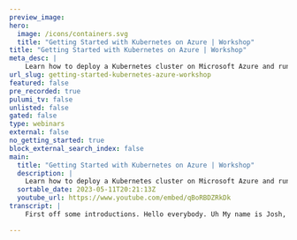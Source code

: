 ```yaml
---
preview_image:
hero:
  image: /icons/containers.svg
  title: "Getting Started with Kubernetes on Azure | Workshop"
title: "Getting Started with Kubernetes on Azure | Workshop"
meta_desc: |
    Learn how to deploy a Kubernetes cluster on Microsoft Azure and run containerized applications on the cluster. The workshop will briefly introduce ...
url_slug: getting-started-kubernetes-azure-workshop
featured: false
pre_recorded: true
pulumi_tv: false
unlisted: false
gated: false
type: webinars
external: false
no_getting_started: true
block_external_search_index: false
main:
  title: "Getting Started with Kubernetes on Azure | Workshop"
  description: |
    Learn how to deploy a Kubernetes cluster on Microsoft Azure and run containerized applications on the cluster. The workshop will briefly introduce Pulumi, an Infrastructure as Code platform where you can use familiar programming languages to provision modern cloud infrastructure.  We will guide you through the process with diagrams and a series of labs to help accelerate your cloud projects. You'll learn about the following: ▪️ Kubernetes basics ▪️ How to provision an AKS cluster ▪️ Deploying workloads to your cluster  
  sortable_date: 2023-05-11T20:21:13Z
  youtube_url: https://www.youtube.com/embed/qBoRBDZRkDk
transcript: |
    First off some introductions. Hello everybody. Uh My name is Josh, I'm a senior architect, a senior solutions architect here at Pulumi and with me is April Edwards. April. If you'd like to introduce yourself, I am April Edwards. I'm a senior enterprise advocate at uh I was gonna say Microsoft at github, formerly Microsoft and uh I specialize in devops infrastructures, code cloud native stuff. And uh we're here to do some cool things with Pulumi and Azure and a KS today. Great. So uh before we begin uh for, for the folks in the audience, uh please do comment in the chat liberally. Uh There is um so like, you know, if something's cool, let us know uh if you have a question, let us know that way. We're not just uh you know, uh streaming into the void here. Uh It helps us as, as presenters. Uh There's also a Q and A tab uh that you can see uh if you wanna um if you wanna ask like a question, uh you could do it either in the main chat or in the Q A, we will do our best to get you an answer. Um please do uh join the Pulumi Community Slack. Um It's an excellent place to learn about uh Pulumi. Um There are Pulumi staff members in there. There are very experienced Pulumi users in there and beginners alike. Uh So go there. Um You can uh people ask all types of questions in there from like very, very basic things to like fairly advanced usage scenarios. And um the level of engagement there from, from Pulumi staff and community is, is really excellent. So I can't recommend it highly enough. Uh It's like probably the single best tool to learn, learn Pulumi. Um There is the full code for this workshop that is in the handouts link on the handouts tab. Um Your feedback is always welcome. Please let us know what works. Um What doesn't and what type of uh future content you'd like to see because uh you know, we wanna serve you our audience. Uh You will get a youtube link uh in a follow up email uh within a day or two after this workshop. Um That's a frequent question that comes up. So you don't need to um follow along. Um You don't need to follow on like line, line by line with anything we're doing. The full code is available and you will uh get a link to a video version uh of this workshop that you can go through at your own pace. Uh Some of the prerequisites for the stuff that we're doing here. Um You'll need an, you'll need an Azure account which you definitely do not find at google dot com. That would be at portal dot uh azure dot com, I believe. Uh dot Azure dot com. Yes. All right. Uh You will need the uh Pulumi cli uh which you can install. Um If you go to plumy dot com, it's pretty easy to find, find the link for that. Uh You'll need a Plumy account. Um You don't strictly need a Plume account, but it's easiest uh when you're learning Pulumi to uh use the uh Pulumi Ploy cloud as your back end uh that is free for individual use. So uh there's no Pulumi charges for anything that we're doing today. Uh There will be charges of course for the uh Azure Resources that you spin up. Um If they're out of the free tier. Um I don't know the details on that, but those costs should be like fairly minimal. Um You will also need a node 19 and typescript four. that may not be the minimum requirement, but I know that that particular combination of versions uh will work. So um a little bit about Pulumi uh first off uh again, do create a Pulumi account. It's free. Uh There's a sign up link on the handouts tab. Uh What that will do is that will give you state file management and uh a secrets provider. Uh that will, and it's, it's the easiest way to get started with Plumy. Once you have, uh, use Pulumi, you're getting comfortable with it and you're thinking about maybe your organization adopting it. That would be a good time to sign up for a free trial. Uh, you get 14 days free with no credit card required and it gives you like our full, full suite of features, uh, including like, SCIM and sso, um, you know, organization wide policy, things like that. So, um you know, don't use your, don't use your trial uh when you're like, just getting spun up, um you know, save it for when you're thinking about adopting at an organizational level because uh Plumy Cloud is uh totally free uh for individual use. So there's, you don't, you don't get much out of signing up for the trial when you're just using it as a single person. Uh So what is Pulumi? Pulumi is universal infrastructures code? Uh It's an IC tool that allows you to use real programming languages with any cloud. Uh Of course, that includes Azure, but we have a um a large ecosystem of uh providers that we work with uh about 100 and 30 I think at most recent count. So that's uh all the major public cloud providers uh and as well as like a services like data dog, new relic, of course github, we have a github provider that we use internally at Plume uh pretty extensively. Um You know, you name it there's probably a Pulumi provider for it. And uh you can find our complete uh list of providers in the Plume registry and I will throw a link to that on the handouts uh shortly uh of and of course, we also have a provider which we will be demonstrating today. Yes. Uh a little bit about the structure of a plumy program. So at the topmost level, you have a project, um you don't really deal that much with projects directly. Uh When you initialize a Pulumi uh program, it creates the project and you don't really think about it that much afterwards. Um Within the project, we have the Pulumi program and the Pulumi program. That's where your code goes. Uh Today, we'll be using typescript. Uh So that'll be your like index dot TS file is where uh the main entry point is within your program. Uh We have resources. An example of a resource, for example, would be an Azure resource group or your A KS cluster. Uh resources have inputs and outputs. Uh When you create a uh an Azure resource group, for example, one of the inputs is the name and uh then resources also have outputs those outputs uh often become the inputs to other resources. Uh So, for example, um what we'll be doing today is we'll be CRE creating an A KS cluster. Uh We'll be grabbing the cube config from that as an output and then that will become the input uh when we create our kineti manifests. So in addition to the program, we also have stacks and stacks are instances of the program. So in our A KS use case, we might have a DEV A Q A and a prod stack and we might uh so those stacks are going to generally contain configuration values. So for example, we might want uh less worker nodes or less powerful worker nodes in our DEV stack than we would in our Q A or prod environments. So that's the Pulumi program model. Uh a little bit about the physical model. So we have the Pulumi program in the bottom left. Uh You can write Pulumi programs in uh a range of languages including Python typescripts, which is what we'll be using today. Uh We support go, we support dot net. So that's actually both C# and F Sharp. Uh And we have java support in preview. Uh And we also have a YAML option. So, uh your Pulumi program is uh interacts with the Pulumi engine. The Pulumi engine is the Pulumi Cli and the engine is going to look at your state file, uh which is stored uh today, we'll be using Pulumi Cloud as our back end the Pulumi service and it looks at your state file and it also interacts with the Pulumi providers which you see on the bottom, right, uh to figure out what uh resources need to be uh created, updated or deleted and so Pulumi works in a declarative fashion. So you, when you write your Pulumi program, you just say, OK, I want an A KS cluster with uh with these, with these attributes and the Pulumi Plumy Engine will interact with your state file to figure out uh what changes need to be made. You don't need to in your plumy program specify. I want to change this from this to this. The Plumy Engine will figure out those changes for you and the way that uh Pulumi interacts with the various cloud providers uh is using the Pulumi provider. So in the bottom right hand, you see the Pulumi Azure provider, that is what is going to make the actual API request uh to the Azure. Uh API I'm gonna ask a question that's um out there in the or answer a question that's out there. We've had a couple of people with stuff. Um uh Ram has asked, you know about looking at the industry that terraform is heavily utilized with infrastructures code. Absolutely. Um Terr form has limitations, has a lot of limitations. Um First and foremost the language. So it is learning a new language for, for everyone involved. Um It uses the HCL language whereas Pulumi is using your native coding language that you're familiar with. Um There's actually Josh didn't mention this. There's a couple of folks out in Europe. Um I can't remember their name the first names, but I, I remember the repo they were getting terra form support for Pulumi as well. So um they've been working on that as well. So it uses your native language. It also has day zero support for um Azure resources specifically around Azure. Um Terraform has a way to do it now, but it was not inherently built into terraform initially. Um It's still a bit of a limitation. Um But also, I think one of the biggest benefits of Pulumi because it uses that inherent language writing tests for your infrastructure's code is a million times easier. If you've ever written testing tools um or used Terra with Terraform, it's slow and lethargic. So I've worked on a lot of projects with Terraform where it's uh testing can be a nightmare. Um really long running tests, whereas pli you can run a lot more tests more frequently in that native language. And that's one of the biggest advantages of it um from a, from a kind of a development point of view if that makes sense. Um But yeah, I think and then Roderick's answered. Exactly. You don't need to learn another language. So that's really helpful for it. Um And then I'll let Josh continue on talk about some of the, the, the new um Pulumi features that I think are pretty awesome. Yeah. So now we get to the new and shiny. Um So there is a link to this in the handouts tab. Uh But we have a new uh feature called Pulumi dot uh Pulumi A I uh which is powered by chat GP T um If you have not used it, um It's people are seem to be very, very excited about it in the community. Um It is in, I, I used it in part to write some of the um some of the content uh for this workshop and some upcoming workshops. It's very, very useful. Uh You get a prompt, you ask uh plume A I to do something for you. So for example, I said, show me how to deploy a helm chart on my A KS cluster and it will generate the code for you. Um It's not perfect but it's uh it's pretty good and uh it can really help you get uh get, you know, if there isn't a specific example for your use case because like, you know, we, there are a lot of Pulumi providers, there are a lot of resources in those providers and there are a lot of configuration configuration options um within uh those resources. So, you know, it's really uh it can be a great tool if you're, if you're trying to learn. Um So I definitely recommend folks go check out Plumy A I if you like it. Uh You know, please spread the word, you know, say something on social media. Um You know, we love, uh we love uh getting our community members excited about that new stuff. So one question from uh, re re, and I'm sorry if I didn't pronounce that properly. Um, does Pulumi Support Oracle Cloud? It does. Uh, we have an OC I provider. Um, pretty much all the major, uh, pretty much all the, the, the large and smaller cloud providers are supported. Um, April, if you could, uh, throw a link to the Pulumi registry, uh, in either the handout stab or in the chat. That would be awesome. Uh, So we have some more uh we have, how is it different from the C# uh SDK? I assume that's the C# Azure SDK. Um So I would assume that the Azure SDK is, is uh going to work in an imperative way whereas Pulumi is going to be um is Pulumi is going to be declarative. Um So if you're creating resources with the uh Azure C# SDK, I uh in April, please, please check me if anything I'm saying is incorrect. Um But you would have to, if you want to like spin up a, a cluster, an A KS cluster, right? You're going to write it with, I want three worker notes. Um And then if you want to change that to be one worker note, you would have to specifically say, hey, remove these two worker notes. Whereas in Pulumi, uh you might, you would run the Pulumi program with three worker nodes and then if you just change it to one in your program, Plumy will figure out that difference for you. So that's kind of one of the, one of the key um key differences. Yeah. And I haven't, to be, to be honest, for, for infrastructure changes, I haven't worked with the C# SDK. Honestly. Um I actually spoke to someone about this about doing this like powershell. It's, it's infrastructure updates where Pulumi really shines. So infrastructure changes or somebody goes in and modifies it. Pulumi is there to kind of write the ship and keep it going. All right. So April, I'm gonna talk about Azure. Um Right. So let's talk about Azure. So for those of you out there today, I know we've had questions about some other clouds. How many of you um I actually can't see the poll things to see how many of you have used Azure and a Ks. Um I don't know Josh if you can. Yeah. So it, it's, it's almost split evenly. Uh looks like folks have at least uh used it a little bit. So the, yeah, the majority of the audience has at least used it a little bit. OK. Cool. So we'll talk a little bit of Azure a little bit high level for those of you that may or may not have used A KS. So we're gonna talk about the Microsoft Cloud. Um So yes, I work for github. Um Yes, Microsoft owns it, but we're completely separate entities still, but we do integrate heavily into each other. So everything we're doing today from within github. I'm gonna show a lot of the cool github features that will enable you to deploy uh this demo and go forward and write better code in general. So they all integrate together pretty well. Um You know, we have a lot of products in the Microsoft cloud platform. We've got Dynamics 365, Microsoft 365, which I'm sure many of you use teams, et cetera. Um We've got power platform, which is kind of that low code offering. And then we've got Azure um pretty much all of our products run on Azure. So some of the stuff I show you today, even though it's a github product will run on Azure in the back end for the compute. Um So it's some pretty cool stuff. So, you know, we have a pretty good stack of things and I think the biggest thing that, that Microsoft and get help like to talk about is identity and security. So as a developer or someone who works in operation security is not really at the forefront of what you want to think about, but it has to be at the forefront of everything we do because we need to make sure we pick the right tech because if we go into a technology without the knowledge and the security behind it, it it's gonna fail, it's not gonna be compliant for our organizations and compliance is one of the biggest things that uh we talk about. So we also talk about cloud native a lot. Um So when we talk about cloud native, it's, you know, cloud native has a, a definition by the CNC FA formal definition. Um I determine cloud native as anything that's kind of divided into a micro service. So breaking down those monoliths that we used to use in our infrastructure um into more segmented, um easy to manage services so that we're not impacting the whole system. So in a monolithic system, we make a change, the whole thing goes when we start working with cloud native, we can change one part of the system. So in this case, when we're doing, employing our cluster today, we can make changes to networking and not in effect affecting our entire infrastructure stack. So um there, there's a lot of advantages to that. So part of being cloud native, um there's absolutely a security component that we will talk about. We're gonna have a lot of development tools. So I'm gonna talk about some Azure container registry in a little bit. Um And we're gonna use things like visual studio code and github uh to, to write our, to write our infrastructures code. Um And a big part of this is because the community um Microsoft is actually the largest um uh contributor to the open source community. So we um partner with a lot of product projects, we start a lot of projects um And then we help support a lot of it. So, Dapper has kind of been one of the biggest ones that we supported in the um kind of in the open space uh open source uh A KS space for a while, but we have a lot of offerings in the cloud native space, but we're gonna focus mostly um in the box say that says containers and service. We're gonna talk about A KS and then we're gonna touch a little bit on Azure container wraps in a little bit because they're also pretty cool. Um The elements of orchestration. So where, where does Kubernetes really shine? Um It does all these things that we don't necessarily want to do in a traditional infrastructure. So we have things like scheduling um being able to uh have affinity to our pods and anti affinity we need to scale. And that's one of the biggest selling points of Kubernetes. And I believe Josh was saying to me earlier um because he works so much in GCP and AWS. You said a KS is a service scales. How much faster Josh when I built uh deployment? Sorry. Yeah. Uh So a KS cluster deployments about 3.5 minutes, which is uh significantly faster than some other uh managed a services you may have used. Yeah, absolutely. So it's, it's definitely scaled really well, the networking component is really strong on it. I saw someone earlier ask about private vnet, uh private end points and vnet config we will talk about some of that um and health monitoring. So when we talk about infrastructure, it's great. We can deploy the infrastructures code, but we need to be able to manage that. We need to fail over. Um In the traditional data center configuration, we used to talk about kind of a backup and dr plan being a whole other physical data center in another location. I've worked a lot with a lot of customers that have that. Um Now our fail over could be something as simple as changing. Um Just one of our uh our, our location of our infrastructures code. Um I've worked with a lot of customers where our fail over plan is maybe deploying to North Europe and then the fail over goes to West Europe, it goes to a physical different location in Azure. So that is their Dr plan. We know no longer have to worry about standing up a whole data center and running it 100% of the time and be able to organize and coordinate our uh application upgrades, right? We've all been there where we've had these big monolithic apps that have taken days to upgrade and we do it once every six months and they all break. So those are things we want to avoid going down the road, especially in the cloud native mindset. So uh in terms of a Ks that is Azure's container service, it is Azure Kineti service. It's fully managed as a uh as a service. So if you think of the kind of service models where you have infrastructure as a service platform as a service, it fits under the platform as a service model. So you have the whole managed control plan, you have automated upgrades and patches, um cluster scaling and healing and uh a lot of cost savings. So we're not gonna get into cost today about any of that. Um But it does run as a fully managed service, but there's some advantages and disadvantages to that because you still have to do a lot of feeding and watering with A KS. And I think that's a misnomer that a lot of people think about when they think about the cloud, especially developers like, oh I can just quickly do this, I can spin this thing up. Yes, but it needs feeding and watering and there's a massive networking component to a KS, especially around private endpoints and management of that. Um So then we've also pushed out this this thing called Azure container apps. These are serverless containers for all your micro services. Um This has taken away all the overhead management that A KS really brought into the into the field. Um So you can scale things a little bit more dynamically and you can focus on the application first. So we see this massive shift in the industry going from um lots of code, lots of infrastructure to low code less infrastructure that's where the platform is a service software as a service really comes in, it also lowers your security footprint. When we start doing these things, you know, you think of a traditional operating system, a traditional virtual machine, you have to patch, you have to manage it, the hypervisor, the networking, all these components. When we start looking at A KS, you know, we have to manage um all the pods and the containers and the networking. Yes, but we have a lower footprint in which to manage. When we go to Azure container apps, there's even less for us to have to manage. So we can just focus on the applications to deliver applications first to our end users. So what can you build with Azure container apps? Pretty much a lot of things. Um You can do a lot of data loads in the background, uh back end processing, you can do event driven processing. Um We see a lot of customers using it for public api end points and web apps, web apps are probably some of the biggest use cases. I see because it's easiest buy-in to get into container apps. Um I've got a web app with a custom domain and I need to get it scaled out. Um We usually go Azure container apps versus an Azure web app because it's all self healing and self managed. Um We see a lot of customers that are looking to use microservices and there's a huge push using microservices and dapper. Um Dapper is really cool. We have some uh if you want to learn more about Dapper and how it works, it helps a lot of this uh triggering of scalability and everything else for your microservices. And uh it's pretty cool. So we've done a lot of work in this area to make this a more managed service. So there's less overhead in the apps of the first with your organization. So we're gonna focus on A Ks today. But I want to show you all this just a nice comparison of A Ks versus Azure container apps. Because anytime we embrace the cloud, like Azure container apps do not work for every person. A KS does not work for every use case, you need to find the right thing that fits best for your organization. So um to have more of that hands on approach, more of that uh pliability if you will A KS is really good. It has a lot of flexibility and it's an infrastructure focus. Whereas um Azure container apps, you start focusing more way into the application stack. Um And you don't have to worry about a lot of that. So there are things that are built in and supported into Azure container apps. So you have Envoy Kata and Dapper, which is pretty cool. So um they're all built in while A Ks supports it, they're all built into Azure container apps. So there's going to be a um a lot more use case for Azure container apps, I would say more so than an Azure web app. Um But there's definitely a use case. So this is just a little good piece of information to show you what may or may not be the best thing for you. And I believe it's demo time. All right. So enough of hearing me talk, we're gonna listen to Josh and we're gonna do some code and um hopefully everyone's ready to get started doing some cool stuff. And April, we did have one question uh in the chat, which is what is the difference between Azure service fabric and Azure container apps? Does it sit somewhere in between a KS and container apps? So, um service fabric was almost an alternative to a Ks in the early days in Azure and A Ks was then built on top of service fabric at one point. Um I haven't spoken to the engineering team to confirm that, but service fabric was used in a lot of use cases where people needed that ability to containerize things and have that really hands on approach, especially if something was more of a Windows Os focused and they just couldn't get it to work with A Ks. And this is really early days. I'm talking probably five years ago. I talked about service fabric a lot. I'll be really honest. I haven't touched service fabric in, in probably 4.5 years. Um, it was pretty unreliable as a service. It was great for abstracting, workloads and microservices. But we've really moved past that a lot and I think there are still customers using it. Um, I just haven't actually worked with it in 4.5 years. So, um, I struggle to really compare it. I, it's not even part of my conversation most of the time anymore. Ok. So I think we're good to do some screen sharing. Yeah. Oh, there's one other question about uh container apps having a limitation on a slash 23 subnet. Yes. When a um Azure container app is attached to a Subnet, it's got a limitation on the networking component. Uh Mohammed, the uh the uh product group has a public road map, have a look at that and see if it's in there. Um If it's not, you can also submit an issue and a suggestion. It is a little bit li limited at the moment. Yes, because it's uh yes. So I think there is a plan to do it, but they will have that on their public road map available and you can also open up as an issue. Um And if you work for a pretty good sized customer as well, um speak to your account team and they can also get in touch with the product group on that. OK. So folks should now see my screen April. Please keep me honest with respect to font size. I know it needs to be larger. Bigger. I'm getting old. Make it a little bit bigger, please. I'm getting older. Sorry. Not old. All right. That's pretty big. Yeah, hopefully that's enough for it. All right. So, we're gonna make a directory and we're gonna call this A KS demo and I'm gonna add 123. You don't need to do this. It's just to make sure that it doesn't collide with any uh leftovers I may have had um while I was writing uh the workshop. So, uh the first thing we're gonna do is gonna run the plume new command. This is how you initialize a Plumy program. So when you run Plumy new, you're gonna see. Uh we, there is a, we have like 206 starting templates at it right now. So I'm gonna filter that down. We're gonna go Reber Ease dash Azure. And unfortunately, my gigantic, uh my gigantic font size seems to have confused things. All right. So let's just do, I'll do it right. So it's Kineti Azure type. So, what this is gonna do is this is going to use our uh Curtis Azure typescript uh template and then you can fill in, we're gonna fill in some configuration values uh that will help uh initialize the program. So, uh we have a project name. We're gonna, that's fine. The default description, default, that's fine. Stack name DEV is the default, that's fine. Uh We're gonna use KTIS 1.26 0.3 which I believe is the latest supported version. Uh Then it's gonna ask us for an object ID uh in Azure active directory to make cluster admins. Uh I'm gonna use a specific uh from R org. And so then it's gonna ask you about the VM size that you would like for the worker nodes. Again, the default here is fine. Uh Yes, we'll start with three worker notes. That's good uh prefix for DNS again, the default, that's fine. And an SSH key that I will need to grab and that. No, I know uh all I'm doing is copying my SSH public key to the clipboard. It's uh and I was wondering what I'm doing in that tiny little font. There it is. OK? And we're gonna create this in West US two, which is close enough for me. Ok. So what's going on now? Well, if you've used a node before, this will look pretty familiar. It's doing an N PM install. Uh So it's going to install the Azure native provider, uh which is uh our recommended provider. That's the one that will give you a zero day support for all Azure features. And well, it's also going to install um uh no, it's not going in provider. We will be adding that later. So uh it's doing its thing and I believe in you and PM and I trust that you are going to finish in just any second. Now in the meanwhile, would you like me to get some elevator? Hold music for you? Yeah. Yeah, that'd be great. So while Josh is doing this, um I'm spinning up the workshop in a github code space. Um Do you want me to go ahead and show that while you're struggle busting? Um Let me just pull this up. So uh for those of you following along at home um I hope you can see my screen by the way. Yes, no. Can you see it, Josh? Yes, I can. OK, cool. Um For those of you following along at home, there is a in the handouts, you'll see the github repo. Um I have forked it to my repository so I can work on the code. So um while Joshua's got everything installed now, you can see how long it's taking us to get started. It's not forever, but sometimes when you're starting a project and get really frustrating because you need all these extensions. Um I would normally go down to local clone my code in VS code and start working away. Um I have started using github code spaces entirely. So if you guys are watching, you can see that Josh is on a Mac. I'm working on a PC, we're gonna work on the same code. Um Now we can do that in via in visual VS code. But if I use a github code space, it is irrelevant which machine I'm on and if the compute power in my machine is lacking, which often happens to us or really locked down, I can run a code space. Now, I actually did this uh in real life a couple of weeks ago, my laptop didn't want to work. I grabbed someone else's Mac and did my whole demo like and wrote code and deployed a website. All these things end to end in github using code spaces. So if I click on the code spaces tab here, um I've actually opened this and I just hit create a new code space. Um We can see that um we can do all sorts of things with it, we can do pre build, we can share the link. Um But I'm effectively running Josh's code here in this code space. It looks just like visual studio code, you get the same exact experience. Um And then some so all your extensions load in. Um Josh could send me a live share link while he's working uh from VS code and I could see his code on my screen and we could pair program and rub it up together and do this together effectively. Um But this is running in a containerized environment on Azure. It's a github product. Um But it's completely secured out. Now, the other thing you can do with a code space is you can build out what they call a DEV container uh which is a containerized environment. And then when you spin up a code space, all these things that Josh is installing are ready to go. So we don't have to wait to get everything pre configured. So getting started on a project is literally the 10, 20 seconds. It took me to spin up this code space. Um So I can see all of Josh's code, I can get started, I can open up a terminal window. Um And so while Josh is doing his thing on his side, I'm literally gonna be working from a code space and I'm gonna deploy everything into Azure at the same time just to, just to have the experience. Um You ready to have your screen back? Yes. Uh I think it actually did finish a while ago and the font size is messing up the rendering and I term so uh yeah, use a code space. Yeah. OK. So here we are, we're back in terminal town. Um You can see that uh uh N PM install has run. So I'm gonna fire a visual studio code in this directory and we're gonna take a quick tour as I make my font size larger. Ok. We're gonna take a little quick tour uh as to what pluming new generated. Uh So we have non modules. That's uh that's nothing uh Nothing particularly interesting. Uh If you've used note before, you know what's there? Those are your, those are your dependencies. We have git IOR file. Uh And then we have our index dot TS. And so this is, and I'll take you through this um pretty much line by line in, in just a moment. This is the entry point to our Pulumi program. This is where we define ah our, this is where we define our resources. Uh And so, and this is like this is where the, the action happens. Uh The other thing that's worth checking out is your plume. So this is uh plumy dot dev dot Yaml. This is the stack configuration file. So if you'll remember when I ran Pulumi new, it was prompting me to enter all these values. And so you might be wondering, well, where do those values go? They go in the stack configuration. Uh So if you wanted to create a Q A or prod stack, you can keep those configuration values separate. Uh again, like we could change uh our DEV stack for example, to have one worker note and then we could initialize other stacks and configure them to have more worker notes or uh we could deploy uh our stack uh in a different location. Uh And so like uh one of the things to know about Pulumi is when it creates your resources, you can either specify uh it will, you can either skip the name and Plumy will auto name your resources or you can specify an explicit name most of the time you want to use the auto naming feature. And that will allow you to deploy the same stack in the same uh location uh so that you don't have naming collisions. So going through this, uh you know, going through this, this index dot TS file at the top, we have our import directives. Uh That's, you know, pretty standard. Uh You can see that we're pulling in a certain name spaces from the Azure native provider. Uh This code right here. I'm not gonna go into it in like deep detail, but this is essentially pulling those config values uh from our configuration file here. So uh as moving along, so we here's our first resource. We're creating a resource group. Um You can also grab an existing resource group that's uh possible. We create a virtual network and three subnets. And uh you can see here by the way, this pattern that I talked about earlier where we have the output of one resource becoming the input of another resource. So we have our resource group resource here and then we have our name which is an output and that becomes the input uh on our virtual network. So uh after we create our virtual network, we create our subnets. Again, we're using our virtual network name output as an input to the subnet. And then finally, we are creating our managed uh cluster or a KS cluster. Uh This uh cluster is configured by default to use um a um Azure active directory for authentication. And um So we're not using any add on profiles though. Uh all of those are available there. Um We have our agent pool uh and we're running on Linux and we are, we have already set up our network profile. Uh The next thing that we do is we grab our uh container services uh credentials. Uh We do a little bit of um transformation on it in order to get the um cube config and then at the bottom, we uh use these export directives to create stack exports or uh stack outputs stack outputs in Pulumi um serve two purposes. First, it allows you to access values from inside that, that are inside a Pulumi program from the command line. So what I'll be demoing shortly is I will grab that Q config and use it to spit out a Q config file and then run a QC TL command. Uh In addition, you can also get values uh via stack exports. You can use values from one Pulumi stack and another Pulumi stack. So in a more um production like scenario, you might have a network team that defines your networks. And so you would use the out uh you would set your uh some of your networking stuff as outputs uh in the networking stack. And then uh a platform team might use those network outputs uh as inputs to deploy, say these clusters into those networks. So um I can now run the Pulumi up command and this is this Pulumi up is the com uh short for update. It is what will apply uh your plume programs uh changes. So the first thing that Pulumi up is going to do is it's going to give us a preview of what it intends to do. OK. So what do we see here? So this is Pulumi telling us what, what it is going to do if we choose yes to this prompt, it's going to create a stack because this is the first time that we have run uh this Pulumi program. Uh It's going to create our resource group or virtual network or subnet center manage cluster. So that's all the resources that we defined. In addition, it's telling us, hey, I'm also going to create these outputs. Uh And I don't know what they are yet, but I know what type they're going to be. So let's say yes to this. And so it's going to start doing its thing. It's gonna create the resource group, it's gonna create the virtual network which takes a few seconds, gonna create the subnets and then eventually it's going to start creating the A KS cluster. OK. Now, this takes about 3.5 minutes and I don't want to make you sit through that. So just bear with me as I find. So this right here is uh from three minutes in the future. And here we have our um here we have our um uh everything spun up. So what I'm gonna do here is just to demonstrate that we have working infrastructure is I'm going to run Pulumi just gonna copy the command. So I'm going to take that cube config and stick it in a file. And again, the way that you access, uh the way that you access Pulumi stack outputs is by the plume stack output command. Uh I have marked it as a secret. Um And so what that's going to do is this will uh put this into a Q config dot yaml file to hear and there it is and it has stuff in it, but because it has secrets, I'm not gonna show you the exact content and now we can run a cube CTL command using that cube configured. We're just gonna list the pods. And what this is gonna show us is all the stuff that uh A KS is running behind the scenes to make running your Cubs cluster easier. So this is uh this is all stuff that's running in the cube system, name space. This is not stuff you would normally interact with, but we can see that we have an up and running uh a KS cluster. So now that we had a cluster working, what are we gonna do with it? Well, let's deploy a workload. OK. And so how are we gonna do that? Well, the first thing we need to do uh is we need to pardon my scrolling. I'm gonna clear the screen here. We need to install the uh Pulumi car provider, which might already be installed, but the command would be N PM IP at plume slash. So yes, it has already been installed. But if you're running this on your own N PM is gonna do its thing for a minute. And now we have cars available. So uh we are going to uh so you'll need to add this import directive, which I already have here, which will bring in uh the Cubers provider and give you access to uh all of the um resources within the Cubs provider. So going back down to the bottom of our program, we are going to uh create a provider. So if you have an existing cluster, you don't normally need to declare a provider explicitly. But because we created our A KS cluster in the same program that we are uh deploying our, our, what we're going to be deploying our helm chart. We do need to do that because the um because the cube config from the A KS cluster is going to help us um is going to inform the provider how to connect to the cluster. So we got a new Kate's provider. We're gonna call this Kate's provider, that's the name of the resource. And then we're gonna say uh Cube config I notice by the way that we get very handy, autocomplete here, uh This is one of the advantages of using Pulumi is that um IntelliSense works. Uh just like you would expect with any other library they're using for your programming language of choice. So we set that cube config to be our cube config output and we save and so that will create the provider. And then next thing I'm going to get a little spicy. I'm gonna turn good hub copilot on and it's gonna get fancy now. Yeah. Let's see. Let's see. So Github Copilot, by the way, uh April, if you wanna say a little bit about it, yeah, I'll talk about co pilot. So um get up Copilot, I like to call it my A I pair programmer. So when I'm writing code um and I need help with anything. Um I have to contact switch, right? I have to stop what I'm doing. Use the magical search engine and find an answer. Um Copilot will make suggestions for you. It will help. We just released um a new feature, a lot of new features, Copilot called Copilot X. So um you can actually chat to Copilot to do things. It can help with your pr s, help with your comments and help you write a test in your code. Um Copilot again, I call it my pair programmer. So instead of having to go use my favorite search engine, switch my context around in the middle of what I'm doing. Um And also maybe phone a friend, right? Use a rubber duct pair a program or something. I can use copilot to help you with that. It's also really good in a few other ways. Um So I live in the UK, but I'm an American by birth. So we spell things differently in the US versus the UK. And I was working with a guy who spent like four hours writing his infrastructures code and put the letter S in instead of a Z for whatever he was doing and it took him like four hours to find it. Um And it was a little bit of a language barrier, right? So it's things like that and I think there's a lot of people here today that are English is not their first language, right? But you're writing code in English. So it's also great um helps lower that barrier to entry as well. Um And it's a really good tool to help us write better code. It's not always 100% but it's really good. So I use it a lot writing powershell or any kind of infrastructures clo excuse me, infrastructure's code language. Um to help me suggest things to help me write better code. And I think Josh, you're gonna turn it on and start making some magic happen. Yeah. So uh one of the ways that you can get copilot to do stuff for you is by writing a comment. So we're gonna deploy the latest version of the Vietnam slash word to chart all Right. Well, it's off to a, it's off to a rousing start because that's correct. Next line chart. That's correct. That's correct. That's correct. That's correct. And I do not need a name space, but I appreciate the hint and then. 000, wow. Great job. Everybody give a hand for github copilot, nailed it on the first try. Um, so you'll notice what we're doing here is, uh, we are using the Kate dot helm dot V three dot chart resource. Uh There's actually two ways uh to deploy Helm charts. The way that I'm doing it here um is going to run Helm locally and it's going to break out this chart into individual manifest and then you're gonna see that in the preview. So let's clear the screen. So how long would it have taken you to write that before Josh without copilot? Uh All right. So if I did not know uh anything about the cases provider, I would be going to the Pulumi. Um I'd be going to the Plumy Registry. I would be asking it. Uh You know, I'd be looking around probably for a tutorial and using Helm charts. Um You can definitely search within the registry for uh that resource, but like you'd be looking it up, looking up the examples. Um I would, I would definitely not have known like, oh, I have to fetch it from a because I'm not super experienced with Helm, I would have forgotten. Oh, it's not in the default helm charts repo. Uh So, you know, there's it significantly longer, I'd say factor of 10 since that was all of, you know, what, 30 seconds to uh to get those magical few lines of code. Ok. So, uh we're gonna run Pulumi up and Pulumi is going to let us know what it's about to do and uh behind the scenes. Uh So you can see that um it's going to create the provider, right? Because we just created that. And then uh because we're using the helm of V three chart resource, uh It's going to break down our chart into actual each um each single manifest in there. Um If we use the um the release uh resource, we would only see the helm chart itself. Uh I personally prefer uh the, the chart resource because it's a little bit easier to tell you like what is actually in that helm chart. So, yes, you want to perform this update. Yes, it's gonna do its thing. This is going to take about three minutes. So at this point, it might be a good time to show you what the Pulumi uh what Pulumi cloud does. Um You see this link right here, view and browser, I'm gonna click that. Actually, I'm going to copy the link and then I'm going to bring over my browser and we're gonna paste that. And so you'll know the first thing you'll notice is that all the output and I will make this larger all the output from the uh Pulumi uh cli is available in the Pulumi cloud back end. We can look over our chart or excuse me, our uh our plumbing uh stack here and we can get uh a full activity log. So um you can see um all of the things that we've done to this stack um in each update, you can see the uh resources that were added and removed. So we can click into the details here. Uh This is when I ran this a little bit. Um When we ran this earlier and we created the managed cluster, you can see how long it took to run. Uh we can go into uh so getting that activity feed, that's really helpful, right? Because you can see who changed what and when uh which is really, really important when you're tracking uh changes to production infrastructure. In addition, we can go to the resources tab and we get uh a handy list of all the resources that are in our stack. And for many of these resources, you will see a link uh that will take you to the um to the Azure portal. Oops, sorry, that is actually trying to take us to our Kubernetes uh portal uh to the uh to the Kubernetes. Um U I. Uh But if I click this managed cluster link that will open it in the Azure portal. So we can get a nice direct link to um our cloud providers console. Uh And then see the details of any infrastructure we've created. So that's like super helpful. Uh Another fairly new source uh new um feature is we have this resource search. Uh And so what this allows you to do is see all the resources um in your organization uh and search for them. So if we don't create, uh we can see that we have all of our resources here. Um There's a lot more you can do with this. Uh We will have an upcoming uh workshop actually uh on uh these uh these uh some of these features that we call Pulumi insights. Uh So, uh please, after um after this workshop is concluded, uh we'll take you to a landing page where you can sign up for a newsletter and that will let you know all of our upcoming workshops. And again, among them will be uh a workshop on uh plume insights. So that is the a brief tour of uh Pulumi Cloud. I definitely encourage folks to, to check it out. Uh But let's get back to our demo code. Uh II, I have two questions for you. Actually, one question for me, I'm gonna answer and then one for you, Josh. So uh Roderick asked about proprietary information. So his company um is shy of using Copilot and Chat GP T because I think the employees will give away their, their concerns. Employees will give away proprietary information. So um these, these A I systems are built on publicly available code so you can leverage this code in copilot. Um So you can leverage the publicly available code effectively that builds the machine, right? Uh The more we feed the machine, the more it gives back to us, that's why I could write really good Pulumi code a few minutes ago. Um But if you're working in a private repository, it does not share that. So, um if you're working in a private github repository with your company's code, it doesn't pull that code out if you're in an uh publicly facing repository. Yes, that is searchable. Um in terms of chat GP T it uses the same mechanism as well. So they are using publicly available things. Um So I guess if you're, if you're working in private repo, you should be OK. Now, in terms of access to those repos, there's a whole other slew of discussion around, you know, not putting passwords in your code, securing things. M fa um doing all the things you should be doing for authentication and protecting your, your code and your team. Um Question for you from Man meat. Uh Do Pulumi track the, the drift insight? I'm gonna, I'm gonna say it looks like differential for Naks. Yeah. So let's if we took our um our configuration, right? And we change this to be, we want five worker nodes instead of three and then I run, pull me up. Pulumi is going to show us the uh right. So you, so you see here, we can actually see the details um that in our managed cluster, it's going to update the cluster. If we look at the details that it's going to change our agent pool from 3 to 5. So we didn't have to explicitly say add to worker nodes to our cluster. We just say what our desired end state is. And Pulumi will figure out the steps to make it happen. So hopefully that answers your question. So I'm actually gonna skip this update. Uh So the next thing I'm going to do, oh is I actually need to add some stack outputs real quick. Uh I'm going to just copy these. So this is going to give us the uh low balancer IP uh of uh the wordpress chart that we just deployed right here. And so I'm also going to change this back to B three because I don't wanna update the cluster because that's probably gonna take a while, look at the screen and then I'm gonna run Pulumi up again. Uh Pulumi up by the way, does have a dash Y flag that will skip the preview and just do it. Uh That's fine. If you're learning, please, please, please do not do that on your production infrastructure uh because that's not safe. But when you're learning, uh the dash Y flag is pretty useful So we're gonna run a preview. Ok? It looks like our secrets are gonna change for this. I'm not exactly sure why it might, maybe the helm chart generates a uh a password uh behind the scenes, but in any case, we are going to get our uh front end IP, which is what we really need here. Ok, cool. So, uh we can now run plumy stack output um front and. Ok. Oops, just like that. Oh, I might not have, might not have saved it before I ramp pull me up. Try that. Let me know when you're, you're ready for your next question, Josh. Hm Sure. I can take a question now. Sure. Um Mark, that's a question. I Mark, I did see your, your question in Q and A and in the chat, it's a matter of interrupting Josh and his flow. So sorry, Josh. Not really sorry, not sorry. Um Mark has asked, can we inject normal code into a Pulumi project? Uh IE I use C# and when I create my cluster, I need to set up an entry in my host file before I can connect using cube CTL because it's in a private cluster needs VPN access with no DNS resolution. Can I inject normal C# code to handle this or is there a provider for doing this kind of thing? OK. So that is a, that is a, a detailed question. Um I can tell you that in general, right? You can mix and match regular code with your infrastructure code. That's one of, that's one of the reasons to use Pulumi in the first place. Um So if you need to set up an entry in your host file before you can connect, uh Right. So what you can do uh is so Pulumi has a command provider, uh and that's in our registry. Uh And so the command provider is kind of like sort of like a catch all. So if you want to call any external program, you can do that using the command provider and that will usually get you uh what you need. You can also create um your own. Like uh I, I believe it's called a dynamic provider. Uh That will allow you to essentially do um execute arbitrary code as if it was a um a resource. And I do not know because the demo gods loathe me why? You know, because I'm here, I'm the curse. It's fine. Yeah, I'm gonna cut, cut this out real quick and just wonder if I'm not in the directory that I think I am as you're going. No, I seem to be. Well, the good news is just see if we can get that output to appear. If not, I, I have a uh a separate stack that I've so. Oh, that you um yeah, called through uh man has a question, I'll answer while you are fixing that um has a question of uh something. What if something is changed on Azure the portal or within A K manually? When we do a plume refresh, will it update the stack state? Sorry. So, no, me when you, when if something's changed on your A KS clusters or on the Azure portal, uh someone's like manually changed something. Um When you do a plume refresh, it will update the stack state, you'll want to re push your code to get it back to the originating state. So state management effectively is what you're looking to do. Um I think his question was around reverting changes. But yeah, it will revert down to the version you have. The other thing is um this is where we want to think about limiting user access to the portal and to do the jiggy Pokery. So um this is where working out of like a pipeline like AC I CD mechanism is really beneficial um because you can prevent people from making those changes manually. But I think, yeah, he was asking about the version changing like someone manually does a year. Yeah. So if you change something in the console and then run uh Plumy refresh, it will say it will do the drift detection and it will um if you run Plumy update will return it to whatever it is in your Pulumi program. So when you're and, and most I ac tools, uh all of them as far as I know function the same way with that with that drift detection that, that when you use an I AC tool, your I AC tool from that point forward is designed to be the, the source of truth. OK. So I am having a little trouble here. So I'm gonna just switch over to back up stack and see we do have the front end IP here working and I'm going to bring this into the browser, which I'll bring that over here and we'll enter that. Oops. No, I'm sorry, not htps. Regular old http. And we can see uh that we have wordpress installed and working. And so that is the end of the demo and it worked, it did work. Um I can share some cool stuff with Azure container registry while we're there. Please. Please do. Yeah, let me pull up my ok, let me go and screen, share some stuff and also uh uh sorry if folks have any additional questions just asking to chat with you and a tap. Uh Now that I am not demoing, I can devote my full attention to answering. All right. So just wanna go a little bit further into a KS. Um So I keep all my images in Azure container registry um that I utilize so you can use things like Docker et cetera. Um I manage them from here. The other advantage of doing this from here is that um I can connect this into different security tooling. And the reason why I'm gonna talk about security tooling is when we deploy stuff, how do we manage and maintain it? So, we did have questions about, you know, um drifting our state. Um But we have talked about security. Right. I think it's, it's um um it's probably just one of those things that we talk about. So I'm running Azure container registry here. Um My images are sitting in here. I can do a lot of tasks. I can get insight into um all the registries I'm working and any other repos, et cetera. Um The other thing I can look at here that is really good is looking at what's Microsoft defender for cloud. Um We usually talk to people about using this um heavily. So when you're deploying something, so Josh has deployed everything today from his local. Um um What does Mac call it? The command prompt? Help me out? Yeah, command prompt. OK. Um Usually I'm doing deployments through pipelines. So whether it's Azure de ops, github actions, et cetera. Um I'm hooking in a registry scan for every image that I'm deploying to my containers. Um And this is effectively the uh output of what it has. So it's found some issues in my images that I'm using so I can stop the deployment. So not only am I managing the infrastructure that I'm building, but I'm also managing what actually is getting deployed. So in this very good use case, I specifically have um about 52 images that I'm I'm utilizing and we can see the security updates that are, that are an issue. I can go into it, see it. Uh I can see what the vulnerabilities are and then how to remediate it. So it's not just deploying A KS, but then how to manage that environment, right? Because we still have um our images on the back end. Now, this is really cool. Now, Josh was showing, you know, he talked about, you know, talked about other cloud providers, which is absolutely a valid point. Um I'm gonna pull up Microsoft defender for cloud. Um You can see all your cloud registries. So even though my images that I'm deploying into A KS are sitting in Azure container registry, um I can see my security posture across all the clouds so I can see what my Azure security posture looks like AWS GCP. Um And actually just, you know, get that full insight. I can also look at regulatory compliance. I actually sat with the customer this morning and they were specifically asking about regulatory compliance. And what's interesting about regulatory compliance and infrastructure's code is we have these legacy ways of doing things. So when I'm speaking to them about their compliance, they're like, yeah, it takes us a while to get an actual uh deployment for our infrastructures code because we have to have a manual check. Um And it's not part of an actual regulatory compliance. It's just an old legacy thing that's been in the fis industry. Um And in the government industry for where they are that just has kind of stuck around. So we talk about other ways to get around that. So they can still do their infrastructure's code, they can still run their test, they can still get into Azure. But before they go to production, they're using a manual check in their pipeline. So, um but they can go ahead, look at the defender piece here and say, right, everything ticks all the boxes we've hit all the regulatory compliance. Um And in a better situation, all their container registry images are healthy. Um And they can report that back to the organizations and stuff. So this is just a nice little add in that you can add in um when you're using a KS or any kind of um container images to help increase security. So I have this all hooked into the pipelines. I run to deploy all this stuff. Um And it just, it adds in as a task effectively. So when I go to deploy my infrastructure in my pipeline, I add this task in and it runs a check and if it fails my images fail, I like I had those vulnerabilities. It doesn't go um and it doesn't update that image. So that's also another way to help protect that state that's in my um in my clusters and everything else as well with the actual, the Os images um right. Open up for questions. Are there more questions out there in the world of any questions on? Yeah, questions on everything. Uh See Mark's question, we've answered that. So anyone else, anyone else? So um yeah, a lot of chat about in the comments about Pulumi A I um again using that hand in hand with Pulumi A I copilot give it a shot. Um It is, it is really a way to leverage learning. Um It's hard, I think as a net new not knowing anything sometimes um for those of you that haven't used Pulumi, a really fun thing to do is go to chat GP T and ask it to spit out um a brand net new um script for you and actually you can do it with, you can do with the plume A I as well. Can't you, Josh? Yeah. Yeah, I was about to share it. I'm gonna do that. I'm gonna go into chat GP T while you're doing the plume A I Cool. And of course, uh Plume A I is based on chat GP T. Uh So it's free. Let me shuffle some windows if it's free. It's for me as we used to say yes. So here's Pulumi A I. Um So I don't know, let's, let's ask it a question. So we had a question from Mohammed who said uh you have an example of custom DNS zone. I assume that that is an A KS cluster with a custom DNS zone. Uh If you could confirm that in the chat, um that would be great. Uh Let me see and scroll down. So I, yeah, I and I am not familiar with every A KS feature, but let's, let's just see. Uh show me how to create an A KS cluster that uses a custom DNS zone using the Azure native provider and see how it does. And by the way, you'll notice that uh we have a language selector here that will uh give you code in any of the languages that Pulumi supports. So it's gonna do its thing. One of the things that I learned actually using uh using Pulumi A I and I, I, I'm certainly no expert on large language models. Um or, or, you know, generative A I, but apparently this, this preamble that it always gives you actually helps it write a better code. Um I was kind of wondered about that. I was like, why do you always just basically give my question back to me? Uh You know, I actually told it to skip it because I told it to skip the preamble because I was very busy one time. Um But no, it's apparently it is much better to um to let it, let it do its thing. Yeah. The other thing I found too is it's, it's very literal when you're asking to do things. So actually chat GP T is down at the moment saying their systems are busy. Ironically. So that's cool, Josh is the bandwidth. Um Yeah. So use the Pulumi A I because there's higher availability. Um It's very literal in what you ask it to do. So any time I'm running any kind of new type of code or anything else um be very in what you ask it. Um When you use chat GP T it also explains to you why it came to that answer um or how it came to that answer, like it kind of works it through. So I find that really useful for any new language now or any problem, it talks me through it. Uh So I kind of understand not just an answer but like it's process to understand and get to that point. And this uh this code that it's, it's generating certainly, certainly looks plausible. Uh I couldn't tell you whether it was exactly correct. Yeah. So with something to do is export it, take the code and go run it and see how it does. Um II I wrote a blog about this, not with Pulumi. I was using powershell. Um I think I wrote it like two months ago and I literally had chat GP T write me some Powershell, spat it out and I went to deploy it. I went to deploy it with um github actions. So I just had to create a task to pull some content out of Azure. I wanted to know, like what resources I had et cetera. Um And then I also went to do it as an automated task using an Azure function. Um And both had pros and cons. So yes. And so this code, you know, it may not be um 100% correct, but it will certainly give you, you know, a very, very good uh a very, very good starting point. Um Yeah, so that's, that's plume A I. Um we could even do another plume I example, show me how to deploy engine X on Azure container apps using the Azure native provider. And of course, it's going to give us the preamble as it always does. And by the way, folks, if you have any more questions, please, by all means, uh let us know in the Q and A tab. So I saw that David Riley was, was roll, I can't say his last name Rola was uh in the conversation earlier. He literally lives behind me like a mile behind me, but he could probably like throw a rock and hit my office. Um Very cool. Yeah. Yes. So you can see that that Pulumi A I will, you know, it's uh we, we are using it internally by the way extensively. Um You know, it is, it is a great way because I mean, again, there are just so many uh providers and so many resources that like it's, it's impossible to cover every single use case. And Pulumi A I is like, just has been so so helpful at like, you know, getting, getting like, you know, a really excellent starting point for your plumbing programs. And I actually had um I was involved in a conversation recently about a team that their, their whole task as the infrastructure team was to build the infrastructure's code for the developers. The developers would request an Azure resource and like literally anything A KS app service, whatever video indexer. And the the job of this infrastructure team was to write um the infrastructure's code for it and they struggled because they didn't know always the Azure tech and they never went back to the development team to ask why they needed such and such thing. They just did it. So it was, it was interesting how that team worked and we like dug into that. But this is a great use case to say, right? They need to deploy a resource. We haven't done it before. Boom, go and do it. Cool. Uh We have a question. Uh Can we do a more advanced workshop on plumy features? Uh The answer to that is yes. Uh Please um join the Plumy uh community slack and leave some feedback there about what types of things you'd like to see. And also uh once we have concluded this workshop, you'll be taken to a landing page, you can sign up for a newsletter there. And uh if you do that, you'll be informed of all of our upcoming workshops. So chat GP T just came online for me. Oh, very good. Yeah, if you wanna, if you want to take over the screen by all means, um by the way, one of the things that uh that, that plume uh A I really, really helps with are, are the properties of container apps, whether you're defining like knee's manifests or um or container apps. Um You know that some of those, some of those options can get pretty nested and pretty deep and there's a lot of them. And so, uh Pulumi A I is super helpful for um, for like navigating that. So we have a question. Does Pulumi A? I have the same 2021 knowledge base limit as chat GP T. So we are all right. I am not 100% sure on this. I believe chat GP T three is the 2021 data set and please anyone, if I, if anything I'm saying is wrong, please correct me in the chat and I'll, uh make corrections and uh Pulumi A, I has an option to use a chat GP T four. And so I believe that has a more recently trained data set. Um I can test this offline because I, I, but I need to remember what the use case was. There was a use case where I was using an earlier version of Pulumi A I and it did not know of the existence of uh like a new major version of a, of a provider. Um By the way, I also am really nice to chat GP T um I, I say good afternoon or whatever and I ask it very nicely and I find it's very nice back. I think it's a weird little thing, but it's like a human, right? Um Yeah, so, yeah, so you can see that chat GP DS come back to me and like, yep, what kind of resources? And do you have existing code? Um And you can integrate that on all at once. So it's pretty smart, it's pretty nice. Um Is there any significant difference between Pulumi A I and Chat GP T except for the language selector buttons. So in uh chat GP T I could tell it what language I want it in whereas uh plume A I just select it um in terms of that they are using the same back end for the most part. So um and the plume A I code is uh open source. Yeah, I'm going to. So the the best difference with the plume A I code is that uh folks are contributing directly to that where Chat GP T is using a different knowledge base. But that's a great question. Um It, it, I, I have found that, that in, in the anecdotal sense it definitely gives um it definitely gives um like, you know, you have to enter a lot less in the actual prompt and that it tends to give, I think a little bit better code than, than just regular chat GP. T you also don't get rate limited on plume A I uh, I mean, unless you go, go bananas on it. Um, and I have found that, um, that uh lack of avail, like the T GP T is often, uh, is often like overloaded and not available. Uh, so that's, that's another reason that I've, I've grown to prefer uh Pulumi A I, yeah, I, I hit refresh a lot. I'm not gonna lie. Um So yeah, so I'm generating all the scripts we need here. Um But yeah, it's great to just go ahead and run, see how it works. Um I did this in Gola because that's my preferred language. Um But yeah, thank you everyone for joining. There's no further questions we might have to uh maybe end it, let everyone go get lunch or dinner, depending where they're joining from or breakfast even. Yeah, let's give it a few uh like another minute or so. But if uh you know, folks don't have any additional questions. What is your favorite food? Josh. Oh, my favorite. Oh man. Uh hard, hard to, hard to choose. Uh I have gone through many different cuisine uh phases in my life. Uh You know, the first time I discovered Indian food, I, I was eating it almost constantly. I was in college. Um You know, in my, once I was out of school, uh I really got into Sichuan uh cuisine. Uh, and lately I've kind of been on AAA, Japanese kick. Um, there's a really, really excellent um IAA, which is basically Japanese tapas um in, in Philadelphia that I've been enjoying. I also went on a trip to Spain recently and, uh the, uh, the top, I actually, I didn't even eat pie. I was in, I was in Spain for, for over a week and I didn't have at once, but I did have this amazing uh uh salted Cod. It's, it's called Bacalao. It's the same thing in Italian Bala. Um And it was like, it was like the, the best, it was, it, it was kind of tastes like the best locks I've ever had in my life. That's awesome. Yeah, that is awesome. Yeah, I love Spain. I love Spain. Um Good food. Yeah, I think traveling helps expand your, your breath of food choices. Yeah. Oh, so we do have one more uh question. I want to integrate with octopus deploy uh for installing the infrastructure. Do we have a feature to destroy the infrastructure after using it? Yes. And I will gladly share my screen because this is the thing I always forget to do. And I'm always worried that uh folks who are following along uh are going to forget to destroy their infrastructure. All right, let me get back to visual studio code and the magic command to do this clear thing. Uh It's plumy destroy. When you run this command, all the resources will be shown as deletes. And then you say if you want to perform this destroy, you can choose. Yes, and it will do its thing. And that will take about uh about 35 minutes to fully run. And you can just throw that down in your pipeline for octopus deploy. Um The other thing you can do again as your DEV ops any of the C I CD tooling. Um I have a task or sorry, not a task, sorry, a github actions workflow in my repository. So I spin up like DEV test environments um before the things go to production like a maybe a DEV environment. Um When I close my pull request for every code submission for changing my infrastructure's code, it pulls down that DEV environment. So when I close the pull request, I have merged into my main branch, uh it destroys it automatically and that's an auto uh that's a triggered one based off of any pull request, closing with a certain tag on it so that I don't have to remember to do that. So that's the benefit of having things kind of in automated triggers or C I CD pipelines as well, especially using different environments and stacks. And we do have a uh Pulumi provider for Azure DEV ops, by the way. Um So if you want to define your uh your pipelines using Pulumi, which by the way is a practice I strongly recommend uh because pipelines uh regardless of the cloud provider you're using, often take a long time to set up, especially around permissions and being able to programmatically recreate them. Uh can be very, very uh helpful and a huge time saver. Uh So some links to uh continue your journey. Uh If you go to Pulumi dot com slash kubernetes, that'll give you all of the uh rad features uh of using Pulumi and Cotti uh for more workshops. We have a static page uh that well, it's not static. It lists all of our upcoming workshops, but you can also sign up for our newsletter and you will get uh notified of all upcoming work uh workshops. Uh If you go to plumy dot com slash, get started uh that that'll uh slash docs slash gets started that will uh give you some intro material if you're not yet familiar with Plume. Uh Our examples repository has a ton uh of examples. Um It's, it's just github repo. So if you search for you, the um cloud provider or resource type that you're looking for, it should come up in the search results. And then if you want to see our complete list of providers that is available in the Plume registry, which is available at plume dot com slash registry. Uh So with that, like to thank everybody for your attention. Uh please stay in touch.

---
```

